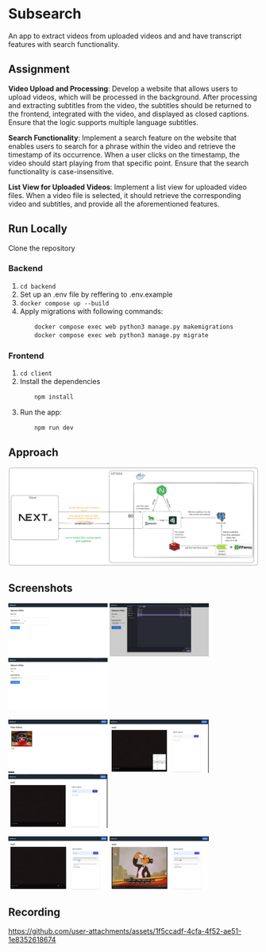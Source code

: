 # Subsearch
An app to extract videos from uploaded videos and  and have transcript features with search functionality.
## Assignment


**Video Upload and Processing**: Develop a website that allows users to upload videos, which will be processed in the background. After processing and extracting subtitles from the video, the subtitles should be returned to the frontend, integrated with the video, and displayed as closed captions. Ensure that the logic supports multiple language subtitles.


**Search Functionality**: Implement a search feature on the website that enables users to search for a phrase within the video and retrieve the timestamp of its occurrence. When a user clicks on the timestamp, the video should start playing from that specific point. Ensure that the search functionality is case-insensitive.


**List View for Uploaded Videos**: Implement a list view for uploaded video files. When a video file is selected, it should retrieve the corresponding video and subtitles, and provide all the aforementioned features.


## Run Locally
Clone the repository 
### Backend
1. `cd backend`
2. Set up an .env file by reffering to .env.example
3. `docker compose up --build`
4. Apply migrations with following commands:
    ```bash
        docker compose exec web python3 manage.py makemigrations
        docker compose exec web python3 manage.py migrate
    ```

### Frontend
1. `cd client`
2. Install the dependencies
    ```bash
        npm install
    ```
3. Run the app:
    ```bash
        npm run dev
    ```

## Approach
![](https://raw.githubusercontent.com/5h15h1r/sub_search/main/screenshots/architecture.png)
## Screenshots

<p float="left">
  <img src="https://raw.githubusercontent.com/5h15h1r/sub_search/main/screenshots/ss1.jpeg" width="200" />
  <img src="https://raw.githubusercontent.com/5h15h1r/sub_search/main/screenshots/ss2.jpeg" width="200" /> 
  <img src="https://raw.githubusercontent.com/5h15h1r/sub_search/main/screenshots/ss3.jpeg" width="200" />
</p>

<p float="left">
  <img src="https://raw.githubusercontent.com/5h15h1r/sub_search/main/screenshots/ss4.jpeg" width="200" />
  <img src="https://raw.githubusercontent.com/5h15h1r/sub_search/main/screenshots/ss5.jpeg" width="200" />
  <img src="https://raw.githubusercontent.com/5h15h1r/sub_search/main/screenshots/ss6.jpeg" width="200" />
</p>

<p float="left">
  <img src="https://raw.githubusercontent.com/5h15h1r/sub_search/main/screenshots/ss7.jpeg" width="200" />
  <img src="https://raw.githubusercontent.com/5h15h1r/sub_search/main/screenshots/ss8.jpeg" width="200" />
</p>





## Recording
https://github.com/user-attachments/assets/1f5ccadf-4cfa-4f52-ae51-1e8352618674

